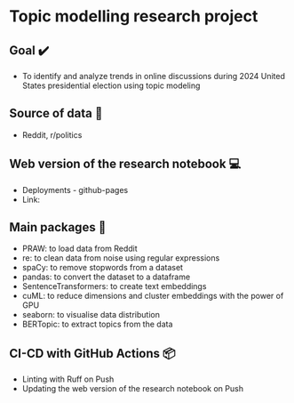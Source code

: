 # Topic modelling research project

## Goal :heavy_check_mark:

- To identify and analyze trends in online discussions during 2024 United States presidential election using topic modeling

## Source of data :microscope:

- Reddit, r/politics

## Web version of the research notebook :computer:

- Deployments - github-pages
- Link: 

## Main packages :wrench:

- PRAW: to load data from Reddit
- re: to clean data from noise using regular expressions
- spaCy: to remove stopwords from a dataset
- pandas: to convert the dataset to a dataframe
- SentenceTransformers: to create text embeddings
- cuML: to reduce dimensions and cluster embeddings with the power of GPU
- seaborn: to visualise data distribution
- BERTopic: to extract topics from the data

## CI-CD with GitHub Actions :package:

- Linting with Ruff on Push
- Updating the web version of the research notebook on Push
